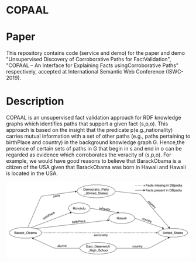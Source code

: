 # COPAAL
# Paper
This repository contains code (service and demo) for the paper and demo "Unsupervised Discovery of Corroborative Paths for FactValidation", "COPAAL – An Interface for Explaining Facts usingCorroborative Paths" respectively, accepted at International Semantic Web Conference (ISWC-2019).

# Description
COPAAL is an unsupervised fact validation approach for RDF knowledge graphs which identifies paths that support a given fact (s,p,o). This approach is based on the insight that the predicate p(e.g.,nationality) carries mutual information with a set of other paths (e.g., paths pertaining to birthPlace and country) in the background knowledge graph G. Hence,the presence of certain sets of paths in G that begin in s and end in o can be regarded as evidence which corroborates the veracity of (s,p,o). For example, we would have good reasons to believe that BarackObama is a citizen of the USA given that BarackObama was born in Hawaii and Hawaii is located in the USA.

![A subgraph of DBpedia version 10-2016.](https://github.com/dice-group/COPAAL/blob/master/service/src/main/resources/Running_Example_DBpedia.png)
